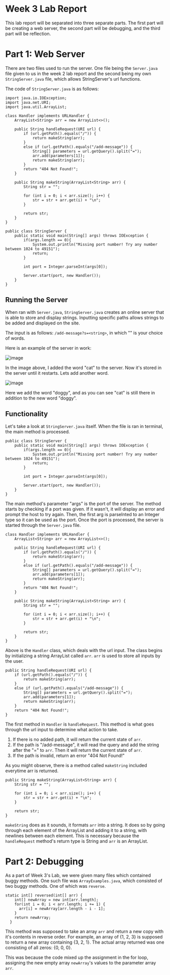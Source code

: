 # Week 3 Lab Report

This lab report will be separated into three separate parts. 
The first part will be creating a web server, the second part will be debugging, and the third part will be reflection.

# Part 1: Web Server
There are two files used to run the server. One file being the `Server.java` file given to us in the week 2 lab report and the second being my own `StringServer.java` file, which allows StringServer's url functions.

The code of `StringServer.java` is as follows: 

```
import java.io.IOException;
import java.net.URI;
import java.util.ArrayList;

class Handler implements URLHandler {
    ArrayList<String> arr = new ArrayList<>();
    
    public String handleRequest(URI url) {
        if (url.getPath().equals("/")) {
            return makeString(arr);
        }
        else if (url.getPath().equals("/add-message")) {
            String[] parameters = url.getQuery().split("=");
            arr.add(parameters[1]);
            return makeString(arr);
        }
        return "404 Not Found!";
    }

    public String makeString(ArrayList<String> arr) {
        String str = "";

        for (int i = 0; i < arr.size(); i++) {
            str = str + arr.get(i) + "\n";
        }

        return str;
    }
}

public class StringServer {
    public static void main(String[] args) throws IOException {
        if(args.length == 0){
            System.out.println("Missing port number! Try any number between 1024 to 49151");
            return;
        }

        int port = Integer.parseInt(args[0]);

        Server.start(port, new Handler());
    }
}
```

## Running the Server
When ran with `Server.java`, `StringServer.java` creates an online server that is able to store and display strings.
Inputting specific paths allows strings to be added and displayed on the site. 

The input is as follows: `/add-message?s=<string>`, in which "<string>" is your choice of words. 

Here is an example of the server in work:
  
![image](https://user-images.githubusercontent.com/122491673/214768457-cbe43082-6265-404e-af9b-88e3d67168bb.png)
  
In the image above, I added the word "cat" to the server. Now it's stored in the server until it restarts. Lets add another word.
  
![image](https://user-images.githubusercontent.com/122491673/214768560-ea2c8694-5e24-4f26-8666-75504dad647b.png)
  
Here we add the word "doggy", and as you can see "cat" is still there in addition to the new word "doggy".
  
## Functionality
Let's take a look at `StringServer.java` itself. When the file is ran in terminal, the main method is processed.
    
```
public class StringServer {
    public static void main(String[] args) throws IOException {
        if(args.length == 0){
            System.out.println("Missing port number! Try any number between 1024 to 49151");
            return;
        }

        int port = Integer.parseInt(args[0]);

        Server.start(port, new Handler());
    }
}
```

The main method's parameter "args" is the port of the server. The method starts by checking if a port was given. If it wasn't, it will display an error and prompt the host to try again. Then, the first arg is parseInted to an Integer type so it can be used as the port. Once the  port is processed, the server is started through the `Server.java` file.

```
class Handler implements URLHandler {
    ArrayList<String> arr = new ArrayList<>();
    
    public String handleRequest(URI url) {
        if (url.getPath().equals("/")) {
            return makeString(arr);
        }
        else if (url.getPath().equals("/add-message")) {
            String[] parameters = url.getQuery().split("=");
            arr.add(parameters[1]);
            return makeString(arr);
        }
        return "404 Not Found!";
    }

    public String makeString(ArrayList<String> arr) {
        String str = "";

        for (int i = 0; i < arr.size(); i++) {
            str = str + arr.get(i) + "\n";
        }

        return str;
    }
}
```

Above is the `Handler` class, which deals with the url input. The class begins by initializing a string ArrayList called `arr`. `arr` is used to store all inputs by the user. 

```
public String handleRequest(URI url) {
    if (url.getPath().equals("/")) {
        return makeString(arr);
    }
    else if (url.getPath().equals("/add-message")) {
        String[] parameters = url.getQuery().split("=");
        arr.add(parameters[1]);
        return makeString(arr);
    }
    return "404 Not Found!";
}
```

The first method in `Handler` is `handleRequest`. This method is what goes through the url input to determine what action to take.

1. If there is no added path, it will return the current state of `arr`. 
2. If the path is "/add-message", it will read the query and add the string after the "=" to `arr`. Then it will return the current state of `arr`.
3. If the path is invalid, return an error "404 Not Found!"

As you might observe, there is a method called `makeString` included everytime arr is returned.

```
public String makeString(ArrayList<String> arr) {
    String str = "";

    for (int i = 0; i < arr.size(); i++) {
        str = str + arr.get(i) + "\n";
    }

    return str;
}
```

`makeString` does as it sounds, it formats `arr` into a string. It does so by going through each element of the ArrayList and adding it to a string, with newlines between each element. This is necessary because the `handleRequest` method's return type is String and `arr` is an ArrayList.

# Part 2: Debugging

As a part of Week 3's Lab, we were given many files which contained buggy methods. One such file was `ArrayExamples.java`, which consisted of two buggy methods. One of which was `reverse`.

```
static int[] reversed(int[] arr) {
    int[] newArray = new int[arr.length];
    for(int i = 0; i < arr.length; i += 1) {
      arr[i] = newArray[arr.length - i - 1];
    }
    return newArray;
  }
```

This method was supposed to take an array `arr` and return a new copy with it's contents in reverse order. For example, an array of {1, 2, 3} is supposed to return a new array containing {3, 2, 1}. The actual array returned was one consisting of all zeros: {0, 0, 0}. 


This was because the code mixed up the assignment in the for loop, assigning the new empty array `newArray`'s values to the parameter array `arr`. 